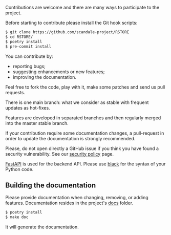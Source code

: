 Contributions are welcome and there are many ways to participate to the
project.

Before starting to contribute please install the Git hook scripts:

```bash
$ git clone https://github.com/scandale-project/RSTORE
$ cd RSTORE/
$ poetry install
$ pre-commit install
```

You can contribute by:

- reporting bugs;
- suggesting enhancements or new features;
- improving the documentation.

Feel free to fork the code, play with it, make some patches and send us pull requests.

There is one main branch: what we consider as stable with frequent updates as
hot-fixes.

Features are developed in separated branches and then regularly merged into the
master stable branch.

If your contribution require some documentation changes, a pull-request in order
to update the documentation is strongly recommended.

Please, do not open directly a GitHub issue if you think you have found a
security vulnerability. See our
[security policy](https://github.com/scandale-project/RSTORE/security/policy)
page.

[FastAPI](https://fastapi.tiangolo.com/) is used for the backend API.
Please use [black](https://github.com/psf/black) for the syntax of your Python code.



## Building the documentation

Please provide documentation when changing, removing, or adding features.
Documentation resides in the project's [docs](docs/) folder.

```bash
$ poetry install
$ make doc
```

It will generate the documentation.
